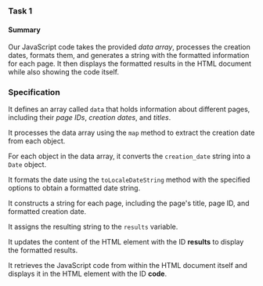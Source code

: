 ### Task 1

#### Summary
Our JavaScript code takes the provided *data array*, processes the creation dates, formats them, and generates a string with the formatted information for each page.
It then displays the formatted results in the HTML document while also showing the code itself.

### Specification
It defines an array called `data` that holds information about different pages, including their *page IDs*, *creation dates*, and *titles*.

It processes the data array using the `map` method to extract the creation date from each object.

For each object in the data array, it converts the `creation_date` string into a `Date` object.

It formats the date using the `toLocaleDateString` method with the specified options to obtain a formatted date string.

It constructs a string for each page, including the page's title, page ID, and formatted creation date.

It assigns the resulting string to the `results` variable.

It updates the content of the HTML element with the ID **results** to display the formatted results.

It retrieves the JavaScript code from within the HTML document itself and displays it in the HTML element with the ID **code**.